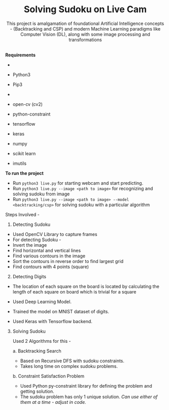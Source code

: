 <center><h1>Solving Sudoku on Live Cam</h1></center>

<center>This project is amalgamation of foundational Artificial Intelligence concepts - (Backtracking and CSP) and modern Machine Learning paradigms like Computer Vision (DL), along with some image processing and transformations</center>
<br/>

**Requirements**

 -
 
  - Python3
  - Pip3
  
 -
 
  - open-cv (cv2)
  - python-constraint
  - tensorflow
  - keras
  - numpy
  - scikit learn
  - imutils

**To run the project**

 - Run `python3 live.py` for starting webcam and start predicting.
 - Run `python3 live.py --image <path to image>` for recognizing and solving sudoku from image
 - Run `python3 live.py --image <path to image> --model <backtracking/csp>` for solving sudoku with a particular algorithm

Steps Involved - 


 1. Detecting Sudoku
 
 - Used OpenCV Library to capture frames
 - For detecting Sudoku - 
 -  Invert the image
 -  Find horizontal and vertical lines
 -  Find various contours in the image
 -  Sort the contours in reverse order to find largest grid
 -  Find contours with 4 points (square)
 
 2. Detecting Digits
 
  - The location of each square on the board is located by calculating the length of each square on board which is trivial for a square

  - Used Deep Learning Model.
  - Trained the model on MNIST dataset of digits.
  - Used Keras with Tensorflow backend.
  
3. Solving Sudoku

    Used 2 Algorithms for this - 
    
    a. Backtracking Search 
    - Based on Recursive DFS with sudoku constraints.
    - Takes long time on complex sudoku problems.

    b. Constraint Satisfaction Problem
     - Used Python py-constraint library for defining the problem and getting solution.
     - The sudoku problem has only 1 unique solution.
        *Can use either of them at a time - adjust in code.*



